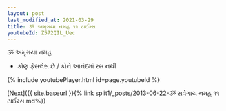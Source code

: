 ```yaml
---
layout: post
last_modified_at: 2021-03-29
title: ૐ અમૃગયા નમહ ૧૧ ટાઈમ્સ
youtubeId: Z572QIL_Uec
---
```

 
 
 ૐ અમૃગયા નમહ  
 
 -  કોણ ફેસલેસ છે / કોને આનંદમાં રસ નથી 
 
  
 
  
 
 
 
 
 
 


{% include youtubePlayer.html id=page.youtubeId %}
 
[Next]({{ site.baseurl }}{% link  split1/_posts/2013-06-22-ૐ સર્વગાય નમહ ૧૧ ટાઈમ્સ.md%})
 
